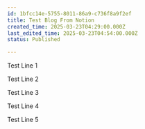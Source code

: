 ```yaml
---
id: 1bfcc14e-5755-8011-86a9-c736f8a9f2ef
title: Test Blog From Notion
created_time: 2025-03-23T04:29:00.000Z
last_edited_time: 2025-03-23T04:54:00.000Z
status: Published

---
```


Test Line 1

Test Line 2

Test Line 3

Test Line 4

Test Line 5
